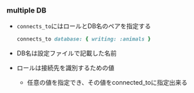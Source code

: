 ### multiple DB

* `connects_to`にはロールとDB名のペアを指定する
  ```ruby
  connects_to database: { writing: :animals }
  ```

* DB名は設定ファイルで記載した名前
* ロールは接続先を識別するための値
  * 任意の値を指定でき、その値をconnected_toに指定出来る
